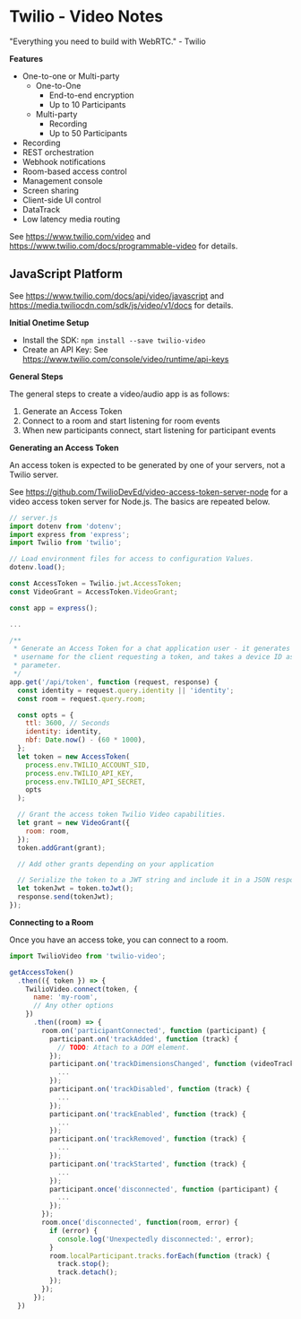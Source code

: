 # Twilio - Video Notes

"Everything you need to build with WebRTC." - Twilio

**Features**

* One-to-one or Multi-party
  + One-to-One
    - End-to-end encryption
    - Up to 10 Participants
  + Multi-party
    - Recording
    - Up to 50 Participants
* Recording
* REST orchestration
* Webhook notifications
* Room-based access control
* Management console
* Screen sharing
* Client-side UI control
* DataTrack
* Low latency media routing

See https://www.twilio.com/video and
https://www.twilio.com/docs/programmable-video for details.


## JavaScript Platform

See https://www.twilio.com/docs/api/video/javascript and
https://media.twiliocdn.com/sdk/js/video/v1/docs for details.

**Initial Onetime Setup**

* Install the SDK: `npm install --save twilio-video`
* Create an API Key: See https://www.twilio.com/console/video/runtime/api-keys

**General Steps**

The general steps to create a video/audio app is as follows:

1. Generate an Access Token
2. Connect to a room and start listening for room events
3. When new participants connect, start listening for participant events

**Generating an Access Token**

An access token is expected to be generated by one of your servers, not a Twilio
server.

See https://github.com/TwilioDevEd/video-access-token-server-node for a video
access token server for Node.js.  The basics are repeated below.

```js
// server.js
import dotenv from 'dotenv';
import express from 'express';
import Twilio from 'twilio';

// Load environment files for access to configuration Values.
dotenv.load();

const AccessToken = Twilio.jwt.AccessToken;
const VideoGrant = AccessToken.VideoGrant;

const app = express();

...

/**
 * Generate an Access Token for a chat application user - it generates a random
 * username for the client requesting a token, and takes a device ID as a query
 * parameter.
 */
app.get('/api/token', function (request, response) {
  const identity = request.query.identity || 'identity';
  const room = request.query.room;

  const opts = {
    ttl: 3600, // Seconds
    identity: identity,
    nbf: Date.now() - (60 * 1000),
  };
  let token = new AccessToken(
    process.env.TWILIO_ACCOUNT_SID,
    process.env.TWILIO_API_KEY,
    process.env.TWILIO_API_SECRET,
    opts
  );

  // Grant the access token Twilio Video capabilities.
  let grant = new VideoGrant({
    room: room,
  });
  token.addGrant(grant);

  // Add other grants depending on your application

  // Serialize the token to a JWT string and include it in a JSON response.
  let tokenJwt = token.toJwt();
  response.send(tokenJwt);
});
```

**Connecting to a Room**

Once you have an access toke, you can connect to a room.

```js
import TwilioVideo from 'twilio-video';

getAccessToken()
  .then(({ token }) => {
    TwilioVideo.connect(token, {
      name: 'my-room',
      // Any other options
    })
      .then((room) => {
        room.on('participantConnected', function (participant) {
          participant.on('trackAdded', function (track) {
            // TODO: Attach to a DOM element.
          });
          participant.on('trackDimensionsChanged', function (videoTrack) {
            ...
          });
          participant.on('trackDisabled', function (track) {
            ...
          });
          participant.on('trackEnabled', function (track) {
            ...
          });
          participant.on('trackRemoved', function (track) {
            ...
          });
          participant.on('trackStarted', function (track) {
            ...
          });
          participant.once('disconnected', function (participant) {
            ...
          });
        });
        room.once('disconnected', function(room, error) {
          if (error) {
            console.log('Unexpectedly disconnected:', error);
          }
          room.localParticipant.tracks.forEach(function (track) {
            track.stop();
            track.detach();
          });
        });
      });
  })
```
